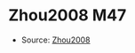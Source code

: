 <a name="material" />

# Zhou2008 M47
<script type="application/ld+json">
  {
    "@context": "https://schema.org/",
    "@type": "ChemicalSubstance",
    "http://purl.org/dc/terms/conformsTo":
      {
        "@type": "CreativeWork",
        "@id": "https://bioschemas.org/profiles/ChemicalSubstance/0.4-RELEASE/"
      },
    "@id": "https://egonw.github.io/nanowiki/nanowiki259.html#material",
    "name": "Zhou2008 M47",
    "sameAs": "http://127.0.0.1/mediawiki/index.php/Special:URIResolver/Zhou2008_M47"
  }
</script>


* Source: [Zhou2008](Zhou2008.md)
